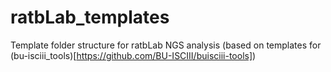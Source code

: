 # ratbLab_templates
Template folder structure for ratbLab NGS analysis (based on templates for (bu-isciii_tools)[https://github.com/BU-ISCIII/buisciii-tools])
